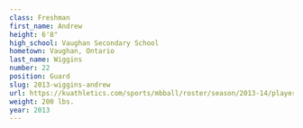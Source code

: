 ```yaml
---
class: Freshman
first_name: Andrew
height: 6'8"
high_school: Vaughan Secondary School
hometown: Vaughan, Ontario
last_name: Wiggins
number: 22
position: Guard
slug: 2013-wiggins-andrew
url: https://kuathletics.com/sports/mbball/roster/season/2013-14/player/andrew-wiggins/
weight: 200 lbs.
year: 2013
---
```

